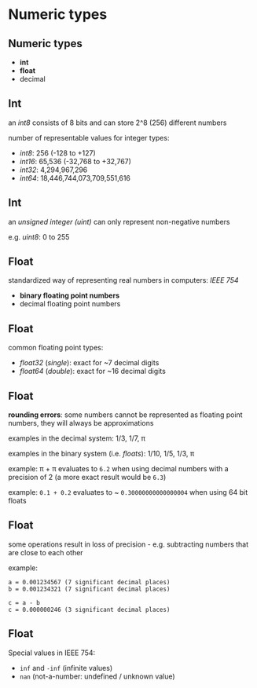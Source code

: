 # Numeric types

## Numeric types

- **int**
- **float**
- decimal

## Int

an _int8_ consists of 8 bits and can store 2^8 (256) different numbers

number of representable values for integer types:

- _int8_: 256 (-128 to +127)
- _int16_: 65,536 (-32,768 to +32,767)
- _int32_: 4,294,967,296
- _int64_: 18,446,744,073,709,551,616

## Int

an _unsigned integer (uint)_ can only represent non-negative numbers

e.g. _uint8_: 0 to 255

## Float

standardized way of representing real numbers in computers: _IEEE 754_

- **binary floating point numbers**
- decimal floating point numbers

## Float

common floating point types:

- _float32_ (_single_): exact for ~7 decimal digits
- _float64_ (_double_): exact for ~16 decimal digits

## Float

**rounding errors**: some numbers cannot be represented as floating point numbers, they will always be approximations

examples in the decimal system: 1/3, 1/7, π

examples in the binary system (i.e. _floats_): 1/10, 1/5, 1/3, π

example: π + π evaluates to `6.2` when using decimal numbers with a precision of 2 (a more exact result would be `6.3`)

example: `0.1 + 0.2` evaluates to ~ `0.30000000000000004` when using 64 bit floats

## Float

some operations result in loss of precision - e.g. subtracting numbers that are close to each other

example:

```
a = 0.001234567 (7 significant decimal places)
b = 0.001234321 (7 significant decimal places)

c = a - b
c = 0.000000246 (3 significant decimal places)
```

## Float

Special values in IEEE 754:

- `inf` and `-inf` (infinite values)
- `nan` (not-a-number: undefined / unknown value)
